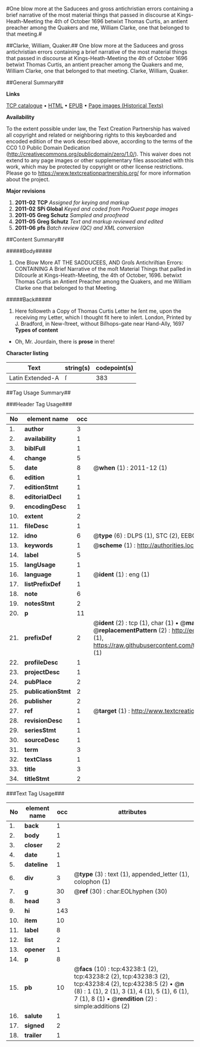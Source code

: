 #One blow more at the Saducees and gross antichristian errors containing a brief narrative of the most material things that passed in discourse at Kings-Heath-Meeting the 4th of October 1696 betwixt Thomas Curtis, an antient preacher among the Quakers and me, William Clarke, one that belonged to that meeting.#

##Clarke, William, Quaker.##
One blow more at the Saducees and gross antichristian errors containing a brief narrative of the most material things that passed in discourse at Kings-Heath-Meeting the 4th of October 1696 betwixt Thomas Curtis, an antient preacher among the Quakers and me, William Clarke, one that belonged to that meeting.
Clarke, William, Quaker.

##General Summary##

**Links**

[TCP catalogue](http://www.ota.ox.ac.uk/tcp/)  • 
[HTML](http://tei.it.ox.ac.uk/tcp/Texts-HTML/free/A33/A33355.html)  • 
[EPUB](http://tei.it.ox.ac.uk/tcp/Texts-EPUB/free/A33/A33355.epub) • 
[Page images (Historical Texts)](https://historicaltexts.jisc.ac.uk/eebo-09479614e)

**Availability**

To the extent possible under law, the Text Creation Partnership has waived all copyright and related or neighboring rights to this keyboarded and encoded edition of the work described above, according to the terms of the CC0 1.0 Public Domain Dedication (http://creativecommons.org/publicdomain/zero/1.0/). This waiver does not extend to any page images or other supplementary files associated with this work, which may be protected by copyright or other license restrictions. Please go to https://www.textcreationpartnership.org/ for more information about the project.

**Major revisions**

1. __2011-02__ __TCP__ *Assigned for keying and markup*
1. __2011-02__ __SPi Global__ *Keyed and coded from ProQuest page images*
1. __2011-05__ __Greg Schutz__ *Sampled and proofread*
1. __2011-05__ __Greg Schutz__ *Text and markup reviewed and edited*
1. __2011-06__ __pfs__ *Batch review (QC) and XML conversion*

##Content Summary##

#####Body#####

1. One Blow More AT THE SADDUCEES, AND Groſs Antichriſtian Errors: CONTAINING A Brief Narrative of the moſt Material Things that paſſed in Diſcourſe at Kings-Heath-Meeting, the 4th of October, 1696. betwixt Thomas Curtis an Antient Preacher among the Quakers, and me William Clarke one that belonged to that Meeting.

#####Back#####

1. Here followeth a Copy of Thomas Curtis Letter he ſent me, upon the receiving my Letter, which I thought fit here to inſert.
London, Printed by J. Bradford, in New-ſtreet, without Biſhops-gate near Hand-Ally, 1697
**Types of content**

  * Oh, Mr. Jourdain, there is **prose** in there!

**Character listing**


|Text|string(s)|codepoint(s)|
|---|---|---|
|Latin Extended-A|ſ|383|

##Tag Usage Summary##

###Header Tag Usage###

|No|element name|occ|attributes|
|---|---|---|---|
|1.|__author__|3||
|2.|__availability__|1||
|3.|__biblFull__|1||
|4.|__change__|5||
|5.|__date__|8| @__when__ (1) : 2011-12 (1)|
|6.|__edition__|1||
|7.|__editionStmt__|1||
|8.|__editorialDecl__|1||
|9.|__encodingDesc__|1||
|10.|__extent__|2||
|11.|__fileDesc__|1||
|12.|__idno__|6| @__type__ (6) : DLPS (1), STC (2), EEBO-CITATION (1), OCLC (1), VID (1)|
|13.|__keywords__|1| @__scheme__ (1) : http://authorities.loc.gov/ (1)|
|14.|__label__|5||
|15.|__langUsage__|1||
|16.|__language__|1| @__ident__ (1) : eng (1)|
|17.|__listPrefixDef__|1||
|18.|__note__|6||
|19.|__notesStmt__|2||
|20.|__p__|11||
|21.|__prefixDef__|2| @__ident__ (2) : tcp (1), char (1)  •  @__matchPattern__ (2) : ([0-9\-]+):([0-9IVX]+) (1), (.+) (1)  •  @__replacementPattern__ (2) : http://eebo.chadwyck.com/downloadtiff?vid=$1&page=$2 (1), https://raw.githubusercontent.com/textcreationpartnership/Texts/master/tcpchars.xml#$1 (1)|
|22.|__profileDesc__|1||
|23.|__projectDesc__|1||
|24.|__pubPlace__|2||
|25.|__publicationStmt__|2||
|26.|__publisher__|2||
|27.|__ref__|1| @__target__ (1) : http://www.textcreationpartnership.org/docs/. (1)|
|28.|__revisionDesc__|1||
|29.|__seriesStmt__|1||
|30.|__sourceDesc__|1||
|31.|__term__|3||
|32.|__textClass__|1||
|33.|__title__|3||
|34.|__titleStmt__|2||


###Text Tag Usage###

|No|element name|occ|attributes|
|---|---|---|---|
|1.|__back__|1||
|2.|__body__|1||
|3.|__closer__|2||
|4.|__date__|1||
|5.|__dateline__|1||
|6.|__div__|3| @__type__ (3) : text (1), appended_letter (1), colophon (1)|
|7.|__g__|30| @__ref__ (30) : char:EOLhyphen (30)|
|8.|__head__|3||
|9.|__hi__|143||
|10.|__item__|10||
|11.|__label__|8||
|12.|__list__|2||
|13.|__opener__|1||
|14.|__p__|8||
|15.|__pb__|10| @__facs__ (10) : tcp:43238:1 (2), tcp:43238:2 (2), tcp:43238:3 (2), tcp:43238:4 (2), tcp:43238:5 (2)  •  @__n__ (8) : 1 (1), 2 (1), 3 (1), 4 (1), 5 (1), 6 (1), 7 (1), 8 (1)  •  @__rendition__ (2) : simple:additions (2)|
|16.|__salute__|1||
|17.|__signed__|2||
|18.|__trailer__|1||
